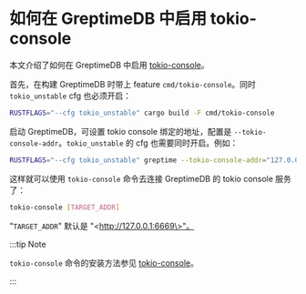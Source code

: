 # 如何在 GreptimeDB 中启用 tokio-console

本文介绍了如何在 GreptimeDB 中启用 [tokio-console](https://github.com/tokio-rs/console)。

首先，在构建 GreptimeDB 时带上 feature `cmd/tokio-console`。同时 `tokio_unstable` cfg 也必须开启：

```bash
RUSTFLAGS="--cfg tokio_unstable" cargo build -F cmd/tokio-console
```

启动 GreptimeDB，可设置 tokio console 绑定的地址，配置是 `--tokio-console-addr`。`tokio_unstable` 的 cfg 也需要同时开启。例如：

```bash
RUSTFLAGS="--cfg tokio_unstable" greptime --tokio-console-addr="127.0.0.1:6669" standalone start
```

这样就可以使用 `tokio-console` 命令去连接 GreptimeDB 的 tokio console 服务了：

```bash
tokio-console [TARGET_ADDR]
```

"`TARGET_ADDR`" 默认是 "\<http://127.0.0.1:6669\>"。

:::tip Note

`tokio-console` 命令的安装方法参见 [tokio-console](https://github.com/tokio-rs/console)。

:::

